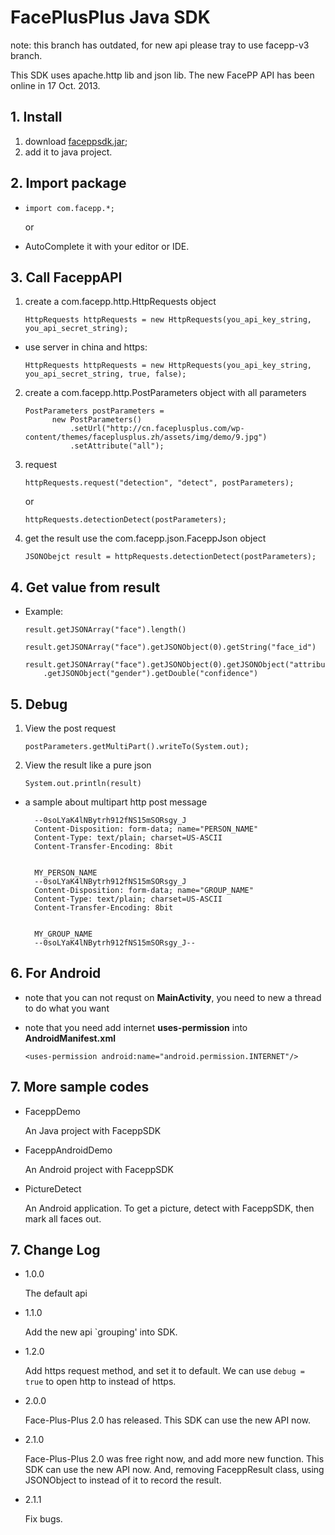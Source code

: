 # FacePlusPlus Java SDK

note: this branch has outdated, for new api please tray to use facepp-v3 branch.

This SDK uses apache.http lib and json lib.
The new FacePP API has been online in 17 Oct. 2013.

## 1. Install
1. download [faceppsdk.jar](https://raw.github.com/FacePlusPlus/facepp-java-sdk/facepp-v3/FaceppSDK/output/faceppsdk.jar);
2. add it to java project.

## 2. Import package
* `import com.facepp.*;`

	or

* AutoComplete it with your editor or IDE.

## 3. Call FaceppAPI
1. create a com.facepp.http.HttpRequests object

	`HttpRequests httpRequests = new HttpRequests(you_api_key_string, you_api_secret_string);`
	
  * use server in china and https:
	
	`HttpRequests httpRequests = new HttpRequests(you_api_key_string, you_api_secret_string, true, false);`

2. create a com.facepp.http.PostParameters object with all parameters

	```
	PostParameters postParameters =
	      new PostParameters()
	          .setUrl("http://cn.faceplusplus.com/wp-content/themes/faceplusplus.zh/assets/img/demo/9.jpg")
	          .setAttribute("all");
	```

3. request

	`httpRequests.request("detection", "detect", postParameters);`

	or

	`httpRequests.detectionDetect(postParameters);`


4. get the result use the com.facepp.json.FaceppJson object

	`JSONObejct result = httpRequests.detectionDetect(postParameters);`

## 4. Get value from result
* Example:

	`result.getJSONArray("face").length()`

	`result.getJSONArray("face").getJSONObject(0).getString("face_id")`

	```
	result.getJSONArray("face").getJSONObject(0).getJSONObject("attribute")
	    .getJSONObject("gender").getDouble("confidence")
	```

## 5. Debug
1. View the post request
	
	`postParameters.getMultiPart().writeTo(System.out);`

2. View the result like a pure json

	`System.out.println(result)`

* a sample about multipart http post message

		--0soLYaK4lNBytrh912fNS15mSORsgy_J
		Content-Disposition: form-data; name="PERSON_NAME"
		Content-Type: text/plain; charset=US-ASCII
		Content-Transfer-Encoding: 8bit
		
		
		MY_PERSON_NAME
		--0soLYaK4lNBytrh912fNS15mSORsgy_J
		Content-Disposition: form-data; name="GROUP_NAME"
		Content-Type: text/plain; charset=US-ASCII
		Content-Transfer-Encoding: 8bit
		
		
		MY_GROUP_NAME
		--0soLYaK4lNBytrh912fNS15mSORsgy_J--


## 6. For Android
* note that you can not requst on **MainActivity**, you need to new a thread to do what you want

* note that you need add internet **uses-permission** into **AndroidManifest.xml**

	`<uses-permission android:name="android.permission.INTERNET"/>`

## 7. More sample codes

* FaceppDemo 
	
	An Java project with FaceppSDK

* FaceppAndroidDemo

	An Android project with FaceppSDK

* PictureDetect

	An Android application. To get a picture, detect with FaceppSDK, then mark all faces out.

## 7. Change Log
* 1.0.0

	The default api

* 1.1.0

	Add the new api `grouping' into SDK.

* 1.2.0

	Add https request method, and set it to default. We can use `debug = true` to  open http to instead of https.

* 2.0.0

	Face-Plus-Plus 2.0 has released. This SDK can use the new API now.

* 2.1.0

	Face-Plus-Plus 2.0 was free right now, and add more new function. This SDK can use the new API now.
	And, removing FaceppResult class, using JSONObject to instead of it to record the result.

* 2.1.1

	Fix bugs.
